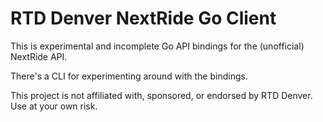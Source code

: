 # RTD Denver NextRide Go Client

This is experimental and incomplete Go API bindings for the (unofficial) NextRide API.

There's a CLI for experimenting around with the bindings.

This project is not affiliated with, sponsored, or endorsed by RTD Denver.  Use at your own risk.
